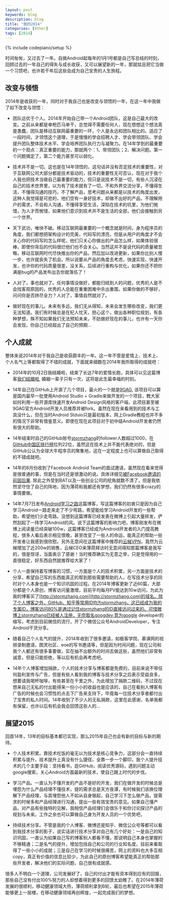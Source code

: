 ```yaml
---
layout: post
keywords: blog
description: blog
title: "我的2014"
categories: [Other]
tags: [2014]
---
```

{% include codepiano/setup %}

时间匆匆，又过去了一年。自做Android起每年的1月1号都是自己写总结的时刻，回顾过去的一年自己的得失与成长收获，又可以展望新的一年，那就姑且把它当做一个习惯吧，也许若干年后这些会成为自己宝贵的人生旅程。

## 改变与领悟

2014年是收获的一年，同时对于我自己也是改变与领悟的一年，在这一年中我做了如下改变与领悟：

* 团队远优于个人。2014年开始自己带一个Android团队，这是自己最大的改变。之前从来都是单枪匹马单干，总觉得不需要任何人，现在想想这个想法真是愚蠢，团队是移动互联网最重要的一环，个人是永远和团队相比的。适应了一段时间，才领悟这个道理，于是慢慢的学会招聘人才、学会带领团队、学会提升团队整体技术水平、学会培养团队执行力与凝聚力。在14年学到的最重要的一个观点：真正重要的能力，那就两个：1、带领团队；2、解决问题。第一个问题搞定了，第二个能力甚至可以弱化。

* 技术并不是一切。这也是在14年领悟的，这句话并没有否定技术的重要性，对于互联网公司大部分都是技术驱动的，技术的重要性无可否认，现在对于我个人我也把技术当做自己最重要的能力，但只是说技术不是一切，有些人沉浸在自己的技术世界里，以为有了技术就有了一切，不和外界交流分享，不懂得生活，不懂得沟通的技巧，不了解产品，思考问题从来都是以技术的角度出发，这种人我觉得是可悲的，他们空有一身好技术，却做不出好的产品，不理解用户的需求，不会和人沟通，不懂得享受生活，深陷在技术的坑里，为他们惋惜，为人才而惋惜，如果他们意识到技术并不是生活的全部，他们会接触到另一个世界。

* 天下武功，唯快不破。移动互联网最重要的一个概念就是时间，身为程序员的角度，我们都想把架构设计的完美，代码写的漂亮，但是从用户的角度才不会关心你的代码写的怎么样呢，他们只关心你做出的产品怎么样，如果体验很棒，即使你背后的代码很烂他们也不会关心。当然这并不是说代码的质量被忽略，移动互联网时代尽快推出你的产品，然后加以改进更新，如果你比别人慢一步，也许就丧失了机会。所以说要从产品的角度去考虑，快速实现、快速开发，也许你的代码质量很差，没关系，后续进行重构与优化，如果你还不把你满是bug的产品发布出去你就落伍了！

* 人对了，事也就对了。任何事情没做好，都能归结到人的问题，优秀的人是不会找客观原因的，优秀的人总能在重重困难中杀出重围，如果你做的不够好，问问你是否拼尽全力？人对了，事情自然就对了。

* 做好现在的事儿。未来有多远，我们无从得知，未来会发生哪些改变，我们更无法知道。我们有时候总是在杞人忧天，担心这个，做出各种职位规划，有各种梦想，殊不知如果我们无法预知未来，不妨做好现在的事儿，也许有一天你会发现，你自己已经超出了自己的预期...

## 个人成就

整体来说2014年对于我自己是收获颇丰的一年。这一年不管是爱情上、技术上、个人名气上等都取得了不错的成就，下面就来细数在2014年我所取得的成就吧：

* 2014年的10月2日我结婚啦，结束了长达7年的爱情长跑，具体可以见这篇博客[我们结婚啦](http://stormzhang.com/other/2014/09/10/we-get-married/), 婚姻一辈子只有一次，这将是此生最幸福的时刻。

* 14年自己在GitHub上开源了几个项目，最火的一个就是[9GAG](https://github.com/stormzhang/9GAG), 该项目可以算是国内最早一批使用Android Studio + Gradle来做开发的一个项目，教大家如何利用一些开源库快速开发Android Design风格的客户端，此项目甚至被9GAG官方Android开发人员推荐并被fork。虽然在现在来看用到的技术与工具没什么，但在当时Android Stduio只是最初版本，网上Gradle教程也并不多的情况下非常有借鉴意义。即使在现在此项目对于初中级Android开发者仍然有很大的帮助。

* 14年结束时自己的GitHub账号[stormzhang](https://github.com/stormzhang)的follower人数超过1000，在[GitHub中国区排行榜](http://githubrank.com/)位列22位，虽然这在技术上并不能代表绝对的，但是GitHub公认为全球大牛程序员的聚集地，这在一定程度上也可以算做自己取得的不错成就吧。

* 14年的8月份收到了Facebook Android Team的面试邀请，虽然现在看来觉得是很普通的事，但是在当时还是很激动的说。具体详细见[被Facebook邀请的前因后果](http://stormzhang.com/other/2014/08/17/invited-by-facebook/). 除此之外受到BAT以及一些创业公司的挖角就数不清了，但是我依然坚守住了自己的阵地，因为薄荷和我都还有梦想，我们仍然有很多crazy的事情要做。

* 14年7月7日发布[Android学习之路](http://stormzhang.com/android/2014/07/07/learn-android-from-rookie/)这篇博客，写这篇博客的初衷只是因为自己学习Android一路走来走了不少弯路，希望能给学习Android开发的一些帮助，希望他们少走弯路。没想到这篇博客已经发表在微博上引起大量转发，俨然刮起了一阵学习Android的风。说下这篇博客的影响力吧，博客刚发布在微博上阅读量已经突破100w，这篇博客已经成为Android开发者的入门提高教程，很多人看后表示相见恨晚，甚至改变了一些人的命运，能真正的帮助一些开发者让我感到很欣慰。另外无意间在这篇博客中推荐的[云梯VPN](https://www.ytvpn.com/?r=a9b90a505050781a)，竟然为云梯增加了近200w的销售，云梯CEO来薄荷拜访时无意间得知那篇博客是我写的，很是惊讶，当面表示了感谢！当时推荐确实为无意之举，只是觉得用的一直很稳定，好东西自然就推荐给大家了！

* 个人一直保持着写博客的习惯，一方面是个人的技术积累，另一方面是技术的分享，希望自己写的东西能真正的帮到那些需要帮助的人，在写技术分享的同时对个人本身也是一个知识巩固的过程。在2014年博客更新了近60篇，大部分都是个人原创，博客访问量激增，目前平均每月PV能达到10w访问，为此为我的博客买了[http://stormzhang.com](http://stormzhang.com)的域名。除了个人博客之外，GitHub、知乎等常用ID均为stormzhang，这已经成为我的专属ID，博客访问80%是通过记住stormzhang的ID直接访问过来的。可惜微博上stormzhang已经被人注册，无奈取名googdev,意为google developer的缩写。考虑到目前微信的流行，开了个微信公众号AndroidDeveloper，专注Android干货分享。

* 随着自己个人名气的提升，2014年收到了很多邀请，如极客学院、慕课网的视频录制邀请，图灵社区、eoe的写书邀请等，但是因为时间问题，现在公司和我个人都还有很多事要做，实在抽不出额外的时间去做这些，虽然他们非常有诚意，但是只能拒绝，等以后有机会再考虑吧。

* 14年个人博客增加捐款，个人的技术分享与博客都是免费的，目前来说不带任何盈利宣传与广告，但是有些人看到我的博客与技术分享之后表示受益良多，想要请我喝杯咖啡，有些甚至在千里之外，为此增加了捐款二维码，不过现在想来自己无私的付出能得来一份小小的收益也是应该的，自己在看别人博客有广告的时候也会习惯性的点击下广告来支持下，毕竟每一位技术分享者都付出了宝贵的私人时间。14年收到了不少人的无私捐款，这里在此感谢，名单我都有保留，也许以后有机会我会回馈这些人的...

## 展望2015

回首14年，13年的目标基本都已实现，那么2015年自己也会有新的目标与新的期待。

* 个人技术积累。靠技术吃饭的毫无以为技术是核心竞争力，这部分会一直持续积累与提升，技术提升上真没有什么捷径，全靠一步一个脚印，我个人提升技术的几个主要手段：坚持看书，逛GitHub，阅读优秀源码，遇到问题主动google搜索，关心Android方面最新的技术，使自己跟上时代的步伐。

* 学习产品。一直认为不懂开发的产品不是好的开发，我们在做开发的时候总是埋怨为什么产品经理不懂技术，提的需求总是天方夜谭，有时候我们该换位理解下产品经理，与其埋怨他人不如从自身做起，自己学习下怎么做产品，提需求的时候多和产品经理进行沟通，提出一些有效宝贵的意见。如果自己懂产品，对产品有些独特的见解，我相信产品经理们会很乐于和你讨论探讨产品的规划与未来。工作之余也可以算做自己身为开发人员的一个优势吧，

* 持续技术分享。不管是我的个人博客、微博还是知乎、微信公众号等都可以看到我技术分享的影子，说实话进行技术分享对自己有几个好处：一是自己的知识巩固，一直认为如果自己写的博客别人都看不懂，那说明自己本身也掌握的不够精通；二是名气的提升，增加包括自己和公司的行业知名度，目前来看取得了一些小小的成就；三是自己在学习的时候很痛苦，网上的资料也大多互相copy，真正有价值的信息比较少，为此自己的原创博客希望能真正的帮助那些开发者，解决他们的实际问题，自己很有成就感。

很多人不明白一个道理，公司发展好了，自己的付出才能有资本得到应有的回报，那些自己没有付出100%努力的人却想着得到更多的回馈太幼稚了。在2014年薄荷发展的很顺利，移动健康领域大热，薄荷顺利拿到B轮，最后也希望在2015年薄荷能够更上一层楼，在移动健康领域再创辉煌，一起完成我们的梦想。



